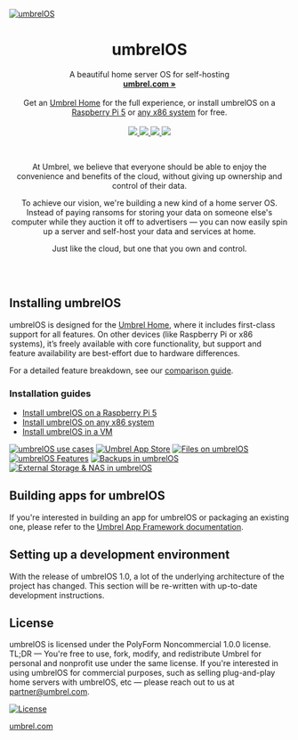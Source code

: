 [![umbrelOS](https://github.com/user-attachments/assets/cabf8af7-51ce-45df-ad3a-a664cc91c610)](https://umbrel.com/umbrelos)

<p align="center">
  <h1 align="center">umbrelOS</h1>
  <p align="center">
    A beautiful home server OS for self-hosting
    <br />
    <a href="https://umbrel.com"><strong>umbrel.com »</strong></a>
    <br />
    <br />
       Get an <a href="https://umbrel.com/umbrel-home">Umbrel Home</a> for the full experience, or install umbrelOS on a <a href="https://github.com/getumbrel/umbrel/wiki/Install-umbrelOS-on-a-Raspberry-Pi-5">Raspberry Pi 5</a> or <a href="https://github.com/getumbrel/umbrel/wiki/Install-umbrelOS-on-x86-systems">any x86 system</a> for free.
    <br />
    <br />
    <a href="https://twitter.com/umbrel">
      <img src="https://img.shields.io/twitter/follow/umbrel?style=social" />
    </a>
    <a href="https://t.me/getumbrel">
      <img src="https://img.shields.io/badge/community-chat-%235351FB">
    </a>
    <a href="https://reddit.com/r/getumbrel">
      <img src="https://img.shields.io/reddit/subreddit-subscribers/getumbrel?style=social">
    </a>
    <a href="https://community.getumbrel.com">
      <img src="https://img.shields.io/badge/community-forum-%235351FB">
    </a>
  </p>
</p>

<br />

<p align="center">
At Umbrel, we believe that everyone should be able to enjoy the convenience and benefits of the cloud, without giving up ownership and control of their data.
</p>

<p align="center">
To achieve our vision, we're building a new kind of a home server OS. Instead of paying ransoms for storing your data on someone else's computer while they auction it off to advertisers — you can now easily spin up a server and self-host your data and services at home.
</p>

<p align="center">
Just like the cloud, but one that you own and control.
</p>

<br />

<br />

## Installing umbrelOS

umbrelOS is designed for the [Umbrel Home](https://umbrel.com/umbrel-home), where it includes first-class support for all features. On other devices (like Raspberry Pi or x86 systems), it’s freely available with core functionality, but support and feature availability are best-effort due to hardware differences.

For a detailed feature breakdown, see our [comparison guide](https://github.com/getumbrel/umbrel/wiki/umbrelOS-on-Umbrel-Home-vs.-DIY).

### Installation guides
- [Install umbrelOS on a Raspberry Pi 5](https://github.com/getumbrel/umbrel/wiki/Install-umbrelOS-on-a-Raspberry-Pi-5)
- [Install umbrelOS on any x86 system](https://github.com/getumbrel/umbrel/wiki/Install-umbrelOS-on-x86-Systems)
- [Install umbrelOS in a VM](https://github.com/getumbrel/umbrel/wiki/Install-umbrelOS-on-a-Linux-VM)

[![umbrelOS use cases](https://github.com/user-attachments/assets/284feee7-15a1-48f2-a694-c968f1cc702f)](https://umbrel.com/umbrelos)
[![Umbrel App Store](https://github.com/user-attachments/assets/3d7846c7-d896-48f5-8a30-3578554702fa)](https://apps.umbrel.com)
[![Files on umbrelOS](https://github.com/user-attachments/assets/6c501256-47a0-4ce1-89ad-4ba02f4c9f2d)](https://umbrel.com/umbrelos)
[![umbrelOS Features](https://github.com/user-attachments/assets/6828da74-2b64-4b56-a7b7-5db603d023c8)](https://umbrel.com/umbrelos)
[![Backups in umbrelOS](https://github.com/user-attachments/assets/31001ab6-6fa9-41fe-b8ff-5a8f23be3dcc)](https://umbrel.com/umbrelos)
[![External Storage & NAS in umbrelOS](https://github.com/user-attachments/assets/4841c2dc-4ba4-4d47-bf0a-0e342bf60166)](https://umbrel.com/umbrelos)


## Building apps for umbrelOS

If you're interested in building an app for umbrelOS or packaging an existing one, please refer to the [Umbrel App Framework documentation](https://github.com/getumbrel/umbrel-apps/blob/master/README.md).

## Setting up a development environment

With the release of umbrelOS 1.0, a lot of the underlying architecture of the project has changed. This section will be re-written with up-to-date development instructions.

## License

umbrelOS is licensed under the PolyForm Noncommercial 1.0.0 license. TL;DR — You're free to use, fork, modify, and redistribute Umbrel for personal and nonprofit use under the same license. If you're interested in using umbrelOS for commercial purposes, such as selling plug-and-play home servers with umbrelOS, etc — please reach out to us at partner@umbrel.com.

[![License](https://img.shields.io/badge/license-PolyForm%20Noncommercial%201.0.0-%235351FB)](https://github.com/getumbrel/umbrel/blob/master/LICENSE.md)

[umbrel.com](https://umbrel.com)
